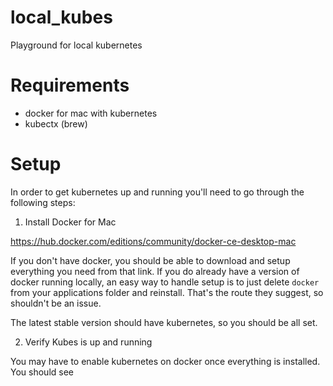 # local_kubes
Playground for local kubernetes

# Requirements
- docker for mac with kubernetes
- kubectx (brew)

# Setup
In order to get kubernetes up and running you'll need to go through the following steps:

1. Install Docker for Mac

https://hub.docker.com/editions/community/docker-ce-desktop-mac

If you don't have docker, you should be able to download and setup everything you need from that link. If you do already have a version of docker running locally, an easy way to handle setup is to just delete `docker` from your applications folder and reinstall. That's the route they suggest, so shouldn't be an issue.

The latest stable version should have kubernetes, so you should be all set.

2. Verify Kubes is up and running

You may have to enable kubernetes on docker once everything is installed. You should see 

